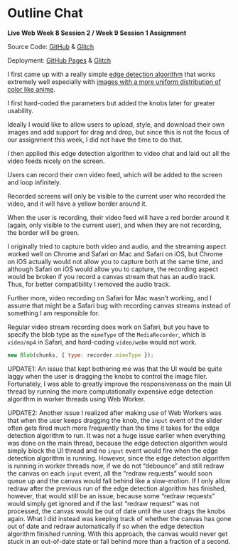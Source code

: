 # Outline Chat

**Live Web Week 8 Session 2 / Week 9 Session 1 Assignment**

Source Code: [GitHub](https://github.com/zhumingcheng697/Live-Web/tree/main/outline-chat) & [Glitch](https://glitch.com/edit/#!/mccoy-zhu-outline-chat)

Deployment: [GitHub Pages](https://zhumingcheng697.github.io/Live-Web/outline-chat) & [Glitch](https://mccoy-zhu-outline-chat.glitch.me/)

I first came up with a really simple [edge detection algorithm](https://github.com/zhumingcheng697/Live-Web/blob/main/outline-chat/outline-filter.js) that works extremely well especially with [images with a more uniform distribution of color like anime](https://zhumingcheng697.github.io/Live-Web/outlinify).

I first hard-coded the parameters but added the knobs later for greater usability.

Ideally I would like to allow users to upload, style, and download their own images and add support for drag and drop, but since this is not the focus of our assignment this week, I did not have the time to do that.

I then applied this edge detection algorithm to video chat and laid out all the video feeds nicely on the screen.

Users can record their own video feed, which will be added to the screen and loop infinitely.

Recorded screens will only be visible to the current user who recorded the video, and it will have a yellow border around it.

When the user is recording, their video feed will have a red border around it (again, only visible to the current user), and when they are not recording, the border will be green.

I originally tried to capture both video and audio, and the streaming aspect worked well on Chrome and Safari on Mac and Safari on iOS, but Chrome on iOS actually would not allow you to capture both at the same time, and although Safari on iOS would allow you to capture, the recording aspect would be broken if you record a canvas stream that has an audio track. Thus, for better compatibility I removed the audio track.

Further more, video recording on Safari for Mac wasn’t working, and I assume that might be a Safari bug with recording canvas streams instead of something I am responsible for.

Regular video stream recording does work on Safari, but you have to specify the blob type as the `mimeType` of the `MediaRecorder`, which is `video/mp4` in Safari, and hard-coding `video/webm` would not work.

```js
new Blob(chunks, { type: recorder.mimeType });
```

UPDATE1: An issue that kept bothering me was that the UI would be quite laggy when the user is dragging the knobs to control the image filer. Fortunately, I was able to greatly improve the responsiveness on the main UI thread by running the more computationally expensive edge detection algorithm in worker threads using Web Worker.

UPDATE2: Another issue I realized after making use of Web Workers was that when the user keeps dragging the knob, the `input` event of the slider often gets fired much more frequently than the time it takes for the edge detection algorithm to run. It was not a huge issue earlier when everything was done on the main thread, because the edge detection algorithm would simply block the UI thread and no `input` event would fire when the edge detection algorithm is running. However, since the edge detection algorithm is running in worker threads now, if we do not “debounce” and still redraw the canvas on each `input` event, all the “redraw requests” would soon queue up and the canvas would fall behind like a slow-motion. If I only allow redraw after the previous run of the edge detection algorithm has finished, however, that would still be an issue, because some “redraw requests” would simply get ignored and if the last “redraw request” was not processed, the canvas would be out of date until the user drags the knobs again. What I did instead was keeping track of whether the canvas has gone out of date and redraw automatically if so when the edge detection algorithm finished running. With this approach, the canvas would never get stuck in an out-of-date state or fall behind more than a fraction of a second.
